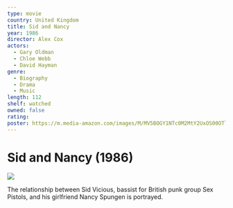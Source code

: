 ```yaml
---
type: movie
country: United Kingdom
title: Sid and Nancy
year: 1986
director: Alex Cox
actors:
  - Gary Oldman
  - Chloe Webb
  - David Hayman
genre:
  - Biography
  - Drama
  - Music
length: 112
shelf: watched
owned: false
rating:
poster: https://m.media-amazon.com/images/M/MV5BOGY1NTc0M2MtY2UxOS00OTllLTk1NjItZWIwOWE2OTUzYjdiXkEyXkFqcGc@._V1_SX300.jpg
---
```


# Sid and Nancy (1986)

![](https://m.media-amazon.com/images/M/MV5BOGY1NTc0M2MtY2UxOS00OTllLTk1NjItZWIwOWE2OTUzYjdiXkEyXkFqcGc@._V1_SX300.jpg)

The relationship between Sid Vicious, bassist for British punk group Sex Pistols, and his girlfriend Nancy Spungen is portrayed.